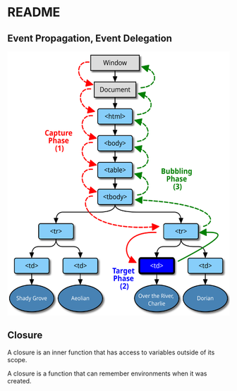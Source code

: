 # README

## Event Propagation, Event Delegation

<img height="600" src="assets/event-propagation.svg">

## Closure

A closure is an inner function that has access to variables outside of its scope.

A closure is a function that can remember environments when it was created.
